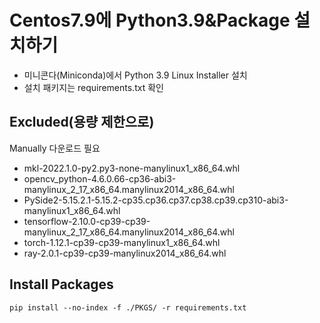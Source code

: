 # Centos7.9에 Python3.9&Package 설치하기

- 미니콘다(Miniconda)에서 Python 3.9 Linux Installer 설치
- 설치 패키지는 requirements.txt 확인

## Excluded(용량 제한으로)
Manually 다운로드 필요
- mkl-2022.1.0-py2.py3-none-manylinux1_x86_64.whl
- opencv_python-4.6.0.66-cp36-abi3-manylinux_2_17_x86_64.manylinux2014_x86_64.whl
- PySide2-5.15.2.1-5.15.2-cp35.cp36.cp37.cp38.cp39.cp310-abi3-manylinux1_x86_64.whl
- tensorflow-2.10.0-cp39-cp39-manylinux_2_17_x86_64.manylinux2014_x86_64.whl
- torch-1.12.1-cp39-cp39-manylinux1_x86_64.whl
- ray-2.0.1-cp39-cp39-manylinux2014_x86_64.whl

## Install Packages
`pip install --no-index -f ./PKGS/ -r requirements.txt`
